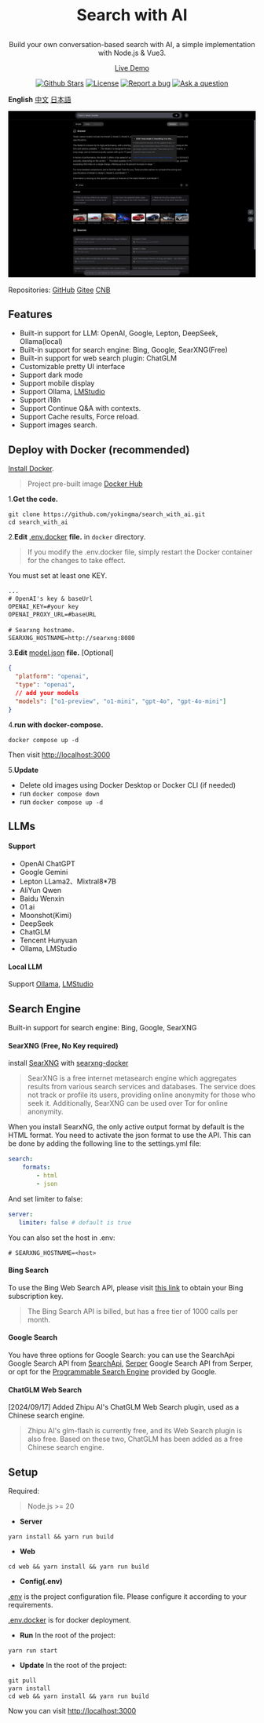 <br>
<p align="center" style="font-size: 32px;"><b>Search with AI</b></p>
<p align="center">
  Build your own conversation-based search with AI, a simple implementation with Node.js & Vue3.
</p>
<p align="center">
  <a href="https://isou.chat/">Live Demo</a>
</p>

<p align="center">
  <a href="https://github.com/yokingma/search_with_ai/stargazers"><img src="https://img.shields.io/github/stars/yokingma/search_with_ai" alt="Github Stars"></a>
  <a href="https://github.com/yokingma/search_with_ai/blob/main/LICENSE"><img src="https://img.shields.io/badge/license-MIT-purple" alt="License"></a>
  <a href="https://github.com/yokingma/search_with_ai/issues/new"><img src="https://img.shields.io/badge/Report a bug-Github-%231F80C0" alt="Report a bug"></a>
  <a href="https://github.com/yokingma/search_with_ai/discussions/new?category=q-a"><img src="https://img.shields.io/badge/Ask a question-Github-%231F80C0" alt="Ask a question"></a>
</p>

**English** [中文](./README_CN.md) [日本語](./README_JP.md)

<div align="center">
 <img src="./assets/screenshot.jpg"></img>
</div>

Repositories: [GitHub](https://github.com/yokingma/search_with_ai) [Gitee](https://gitee.com/zac_ma/search_with_ai) [CNB](https://cnb.cool/isou/AiSearch) 

## Features

* Built-in support for LLM: OpenAI, Google, Lepton, DeepSeek, Ollama(local)
* Built-in support for search engine: Bing, Google, SearXNG(Free)
* Built-in support for web search plugin: ChatGLM
* Customizable pretty UI interface
* Support dark mode
* Support mobile display
* Support Ollama, [LMStudio](https://github.com/lmstudio-ai/lms)
* Support i18n
* Support Continue Q&A with contexts.
* Support Cache results, Force reload.
* Support images search.

## Deploy with Docker (recommended)

[Install Docker](https://docs.docker.com/install/).
> Project pre-built image [Docker Hub](https://hub.docker.com/r/zacma/aisearch/tags)

1.**Get the code.**

```shell
git clone https://github.com/yokingma/search_with_ai.git
cd search_with_ai
```

2.**Edit** [.env.docker](https://github.com/yokingma/search_with_ai/blob/main/.env) **file.** in ```docker``` directory.

> If you modify the .env.docker file, simply restart the Docker container for the changes to take effect.

You must set at least one KEY.

```shell
...
# OpenAI's key & baseUrl
OPENAI_KEY=#your key
OPENAI_PROXY_URL=#baseURL

# Searxng hostname.
SEARXNG_HOSTNAME=http://searxng:8080
```

3.**Edit** [model.json](https://github.com/yokingma/search_with_ai/blob/main/docker/model.json) **file.** [Optional]

```json
{
  "platform": "openai",
  "type": "openai",
  // add your models
  "models": ["o1-preview", "o1-mini", "gpt-4o", "gpt-4o-mini"]
}
```

4.**run with docker-compose.**

```shell
docker compose up -d
```

Then visit <http://localhost:3000>

5.**Update**

- Delete old images using Docker Desktop or Docker CLI (if needed)
- run ```docker compose down```
- run ```docker compose up -d```

## LLMs

#### Support

* OpenAI ChatGPT
* Google Gemini
* Lepton LLama2、Mixtral8*7B
* AliYun Qwen
* Baidu Wenxin
* 01.ai
* Moonshot(Kimi)
* DeepSeek
* ChatGLM
* Tencent Hunyuan
* Ollama, LMStudio

#### Local LLM

Support [Ollama](https://github.com/ollama/ollama), [LMStudio](https://github.com/lmstudio-ai/lms)

## Search Engine

Built-in support for search engine: Bing, Google, SearXNG

#### SearXNG (Free, No Key required)

install [SearXNG](https://github.com/searxng/searxng) with [searxng-docker](https://github.com/searxng/searxng-docker)
> SearXNG is a free internet metasearch engine which aggregates results from various search services and databases. The service does not track or profile its users, providing online anonymity for those who seek it. Additionally, SearXNG can be used over Tor for online anonymity.

When you install SearxNG, the only active output format by default is the HTML format. You need to activate the json format to use the API. This can be done by adding the following line to the settings.yml file:

```yaml
search:
    formats:
        - html
        - json
```

And set limiter to false:

```yaml
server:
   limiter: false # default is true
```

You can also set the host in .env:

```shell
# SEARXNG_HOSTNAME=<host>
```

#### Bing Search

To use the Bing Web Search API, please visit [this link](https://www.microsoft.com/en-us/bing/apis/bing-web-search-api) to obtain your Bing subscription key.
> The Bing Search API is billed, but has a free tier of 1000 calls per month.

#### Google Search

You have three options for Google Search: you can use the SearchApi Google Search API from [SearchApi](https://www.searchapi.io/), [Serper](https://www.serper.dev/) Google Search API from Serper, or opt for the [Programmable Search Engine](https://developers.google.com/custom-search) provided by Google.

#### ChatGLM Web Search

[2024/09/17] Added Zhipu AI's ChatGLM Web Search plugin, used as a Chinese search engine.
> Zhipu AI's glm-flash is currently free, and its Web Search plugin is also free. Based on these two, ChatGLM has been added as a free Chinese search engine.

## Setup

Required:
> Node.js >= 20

* **Server**

```shell
yarn install && yarn run build
```

* **Web**

```shell
cd web && yarn install && yarn run build
```

* **Config(.env)**

[.env](https://github.com/yokingma/search_with_ai/blob/main/.env) is the project configuration file. Please configure it according to your requirements.

[.env.docker](https://github.com/yokingma/search_with_ai/blob/main/docker/.env.docker) is for docker deployment.

* **Run**
In the root of the project:

```shell
yarn run start 
```

* **Update**
In the root of the project:

```shell
git pull
yarn install
cd web && yarn install && yarn run build
```

Now you can visit <http://localhost:3000>
